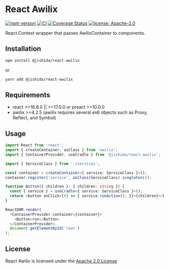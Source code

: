 # React Awilix

[![npm version](https://img.shields.io/npm/v/@jishida/react-awilix)](https://www.npmjs.com/package/@jishida/react-awilix)
[![CI](https://github.com/jishida/react-mvvm/actions/workflows/ci.yml/badge.svg)](https://github.com/jishida/react-awilix/actions/workflows/ci.yml)
[![Coverage Status](https://coveralls.io/repos/github/jishida/react-awilix/badge.svg?branch=master)](https://coveralls.io/github/jishida/react-awilix?branch=master)
[![license: Apache-2.0](https://img.shields.io/badge/license-Apache--2.0-blue)](http://www.apache.org/licenses/LICENSE-2.0)

React.Context wrapper that passes AwilixContainer to components.

## Installation

```bash
npm install @jishida/react-awilix
```

or

```bash
yarn add @jishida/react-awilix
```

## Requirements

- react >=16.8.0 || >=17.0.0 or preact >=10.0.0
- awilix >=4.2.5 (awilix requires several es6 objects such as Proxy, Reflect, and Symbol)

## Usage

```typescript
import React from 'react';
import { createContainer, asClass } from 'awilix';
import { ContainerProvider, useCradle } from '@jishida/react-awilix';

import { ServiceClass } from './services';

const container = createContainer<{ service: ServiceClass }>();
container.register('service', asClass(ServiceClass).singleton());

function Button({ children }: { children: string }) {
  const { service } = useCradle<{ service: ServiceClass }>();
  return <button onClick={() => { service.runAction(); }}>{children}</button>;
}

ReactDOM.render(
  <ContainerProvider container={container}>
    <Button>run</Button>
  </ContainerProvider>,
  document.getElementById('root')
);
```

## License

React Awilix is licensed under the [Apache 2.0 License](https://github.com/jishida/react-awilix/blob/master/LICENSE)

